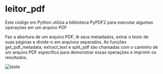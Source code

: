 # leitor_pdf
Este código em Python utiliza a biblioteca PyPDF2 para executar algumas operações em um arquivo PDF

Faz a abertura de um arquivo PDF, lê seus metadados, extrai o texto de suas páginas e divide-o em arquivos separados. As funções get_pdf_metadata, extract_text e split_pdf são chamadas com o caminho de um arquivo PDF específico para demonstrar essas operações e imprimir os resultados.

![teste](https://github.com/nojirilucas/leitor_pdf/assets/103136574/7051669b-d4cd-46fc-8833-b49b74508e5e)
